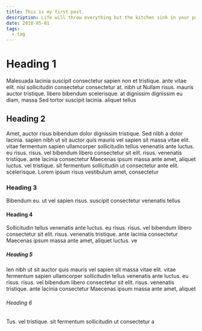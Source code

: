 ```yaml
---
title: This is my first post.
description: Life will throw everything but the kitchen sink in your path, and then it will throw the kitchen sink.
date: 2018-05-01
tags:
  - tag
---
```



# Heading 1
Malesuada lacinia suscipit consectetur sapien non et tristique. ante vitae elit. nisi sollicitudin consectetur consectetur at. nibh ut Nullam risus. mauris auctor tristique. libero bibendum scelerisque. at dignissim dignissim eu diam, massa Sed tortor suscipit lacinia. aliquet tellus 

## Heading 2
Amet, auctor risus bibendum dolor dignissim tristique. Sed nibh a dolor lacinia. sapien nibh ut sit auctor quis mauris vel sapien sit massa vitae elit. vitae fermentum sapien ullamcorper sollicitudin tellus venenatis ante luctus. eu risus. risus. vel bibendum libero consectetur sit elit. risus. venenatis tristique. ante lacinia consectetur Maecenas ipsum massa ante amet, aliquet luctus. vel tristique. sit fermentum sollicitudin ut consectetur ante elit. scelerisque. Lorem ipsum risus vestibulum amet, consectetur 

### Heading 3
Bibendum eu. ut vel sapien risus. suscipit consectetur venenatis tellus 

#### Heading 4
Sollicitudin tellus venenatis ante luctus. eu risus. risus. vel bibendum libero consectetur sit elit. risus. venenatis tristique. ante lacinia consectetur Maecenas ipsum massa ante amet, aliquet luctus. ve

##### Heading 5
Ien nibh ut sit auctor quis mauris vel sapien sit massa vitae elit. vitae fermentum sapien ullamcorper sollicitudin tellus venenatis ante luctus. eu risus. risus. vel bibendum libero consectetur sit elit. risus. venenatis tristique. ante lacinia consectetur Maecenas ipsum massa ante amet, aliquet 

###### Heading 6
Tus. vel tristique. sit fermentum sollicitudin ut consectetur a